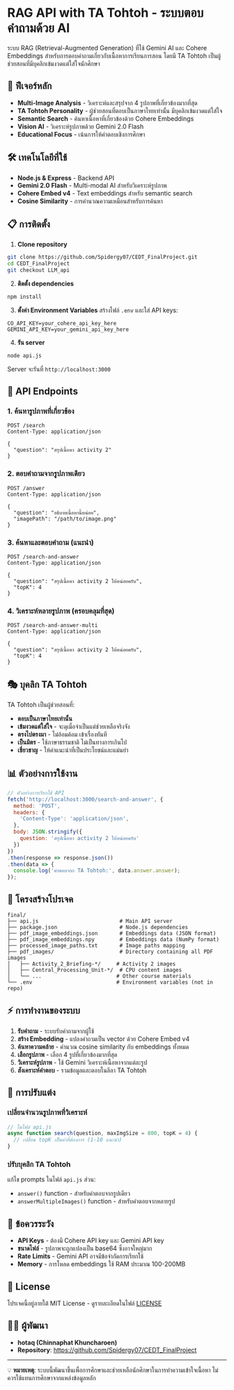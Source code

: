 # RAG API with TA Tohtoh - ระบบตอบคำถามด้วย AI

ระบบ RAG (Retrieval-Augmented Generation) ที่ใช้ Gemini AI และ Cohere Embeddings สำหรับการตอบคำถามเกี่ยวกับเนื้อหาการเรียนการสอน โดยมี TA Tohtoh เป็นผู้ช่วยสอนที่มีบุคลิกเข้มงวดแต่ใส่ใจนักศึกษา

## 🚀 ฟีเจอร์หลัก

- **Multi-Image Analysis** - วิเคราะห์และสรุปจาก 4 รูปภาพที่เกี่ยวข้องมากที่สุด
- **TA Tohtoh Personality** - ผู้ช่วยสอนที่ตอบเป็นภาษาไทยเท่านั้น มีบุคลิกเข้มงวดแต่ใส่ใจ
- **Semantic Search** - ค้นหาเนื้อหาที่เกี่ยวข้องด้วย Cohere Embeddings
- **Vision AI** - วิเคราะห์รูปภาพด้วย Gemini 2.0 Flash
- **Educational Focus** - เน้นการให้คำตอบเชิงการศึกษา

## 🛠️ เทคโนโลยีที่ใช้

- **Node.js & Express** - Backend API
- **Gemini 2.0 Flash** - Multi-modal AI สำหรับวิเคราะห์รูปภาพ
- **Cohere Embed v4** - Text embeddings สำหรับ semantic search
- **Cosine Similarity** - การคำนวณความเหมือนสำหรับการค้นหา

## 📋 การติดตั้ง

1. **Clone repository**
```bash
git clone https://github.com/Spidergy07/CEDT_FinalProject.git
cd CEDT_FinalProject
git checkout LLM_api
```

2. **ติดตั้ง dependencies**
```bash
npm install
```

3. **ตั้งค่า Environment Variables**
สร้างไฟล์ `.env` และใส่ API keys:
```
CO_API_KEY=your_cohere_api_key_here
GEMINI_API_KEY=your_gemini_api_key_here
```

4. **รัน server**
```bash
node api.js
```

Server จะรันที่ `http://localhost:3000`

## 📡 API Endpoints

### 1. ค้นหารูปภาพที่เกี่ยวข้อง
```http
POST /search
Content-Type: application/json

{
  "question": "สรุปเนื้อหา activity 2"
}
```

### 2. ตอบคำถามจากรูปภาพเดียว
```http
POST /answer
Content-Type: application/json

{
  "question": "อธิบายเนื้อหานี้หน่อย",
  "imagePath": "/path/to/image.png"
}
```

### 3. ค้นหาและตอบคำถาม (แนะนำ)
```http
POST /search-and-answer
Content-Type: application/json

{
  "question": "สรุปเนื้อหา activity 2 ให้หน่อยครับ",
  "topK": 4
}
```

### 4. วิเคราะห์หลายรูปภาพ (ครอบคลุมที่สุด)
```http
POST /search-and-answer-multi
Content-Type: application/json

{
  "question": "สรุปเนื้อหา activity 2 ให้หน่อยครับ",
  "topK": 4
}
```

## 🎭 บุคลิก TA Tohtoh

TA Tohtoh เป็นผู้ช่วยสอนที่:
- **ตอบเป็นภาษาไทยเท่านั้น**
- **เข้มงวดแต่ใส่ใจ** - จะดุเมื่อจำเป็นแต่ช่วยเหลือจริงจัง
- **ตรงไปตรงมา** - ไม่อ้อมค้อม เข้าเรื่องทันที
- **เป็นมิตร** - ใช้ภาษาธรรมชาติ ไม่เป็นทางการเกินไป
- **เชี่ยวชาญ** - ให้คำแนะนำที่เป็นประโยชน์และแม่นยำ

## 📊 ตัวอย่างการใช้งาน

```javascript
// ตัวอย่างการเรียกใช้ API
fetch('http://localhost:3000/search-and-answer', {
  method: 'POST',
  headers: {
    'Content-Type': 'application/json',
  },
  body: JSON.stringify({
    question: 'สรุปเนื้อหา activity 2 ให้หน่อยครับ'
  })
})
.then(response => response.json())
.then(data => {
  console.log('คำตอบจาก TA Tohtoh:', data.answer.answer);
});
```

## 📁 โครงสร้างโปรเจค

```
final/
├── api.js                          # Main API server
├── package.json                    # Node.js dependencies
├── pdf_image_embeddings.json       # Embeddings data (JSON format)
├── pdf_image_embeddings.npy        # Embeddings data (NumPy format)
├── processed_image_paths.txt       # Image paths mapping
├── pdf_images/                     # Directory containing all PDF images
│   ├── Activity_2_Briefing-*/     # Activity 2 images
│   ├── Central_Processing_Unit-*/  # CPU content images
│   └── ...                        # Other course materials
└── .env                           # Environment variables (not in repo)
```

## ⚡ การทำงานของระบบ

1. **รับคำถาม** - ระบบรับคำถามจากผู้ใช้
2. **สร้าง Embedding** - แปลงคำถามเป็น vector ด้วย Cohere Embed v4
3. **ค้นหาความคล้าย** - คำนวณ cosine similarity กับ embeddings ทั้งหมด
4. **เลือกรูปภาพ** - เลือก 4 รูปที่เกี่ยวข้องมากที่สุด
5. **วิเคราะห์รูปภาพ** - ใช้ Gemini วิเคราะห์เนื้อหาจากแต่ละรูป
6. **สังเคราะห์คำตอบ** - รวมข้อมูลและตอบในลีลา TA Tohtoh

## 🔧 การปรับแต่ง

### เปลี่ยนจำนวนรูปภาพที่วิเคราะห์
```javascript
// ในไฟล์ api.js
async function search(question, maxImgSize = 800, topK = 4) {
  // เปลี่ยน topK เป็นค่าที่ต้องการ (1-10 แนะนำ)
}
```

### ปรับบุคลิก TA Tohtoh
แก้ไข prompts ในไฟล์ `api.js` ส่วน:
- `answer()` function - สำหรับคำตอบจากรูปเดียว
- `answerMultipleImages()` function - สำหรับคำตอบจากหลายรูป

## 🚨 ข้อควรระวัง

- **API Keys** - ต้องมี Cohere API key และ Gemini API key
- **ขนาดไฟล์** - รูปภาพจะถูกแปลงเป็น base64 ซึ่งอาจใหญ่มาก
- **Rate Limits** - Gemini API อาจมีข้อจำกัดการเรียกใช้
- **Memory** - การโหลด embeddings ใช้ RAM ประมาณ 100-200MB

## 📝 License

โปรเจคนี้อยู่ภายใต้ MIT License - ดูรายละเอียดในไฟล์ [LICENSE](LICENSE)

## 👨‍💻 ผู้พัฒนา

- **hotaq (Chinnaphat Khuncharoen)**
- **Repository**: https://github.com/Spidergy07/CEDT_FinalProject

---

💡 **หมายเหตุ**: ระบบนี้พัฒนาขึ้นเพื่อการศึกษาและช่วยเหลือนักศึกษาในการทำความเข้าใจเนื้อหา ไม่ควรใช้แทนการศึกษาจากแหล่งข้อมูลหลัก